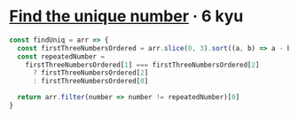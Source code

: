 # [Find the unique number](https://www.codewars.com/kata/585d7d5adb20cf33cb000235) · 6 kyu

```javascript
const findUniq = arr => {
  const firstThreeNumbersOrdered = arr.slice(0, 3).sort((a, b) => a - b)
  const repeatedNumber =
    firstThreeNumbersOrdered[1] === firstThreeNumbersOrdered[2]
      ? firstThreeNumbersOrdered[2]
      : firstThreeNumbersOrdered[0]

  return arr.filter(number => number != repeatedNumber)[0]
}
```
